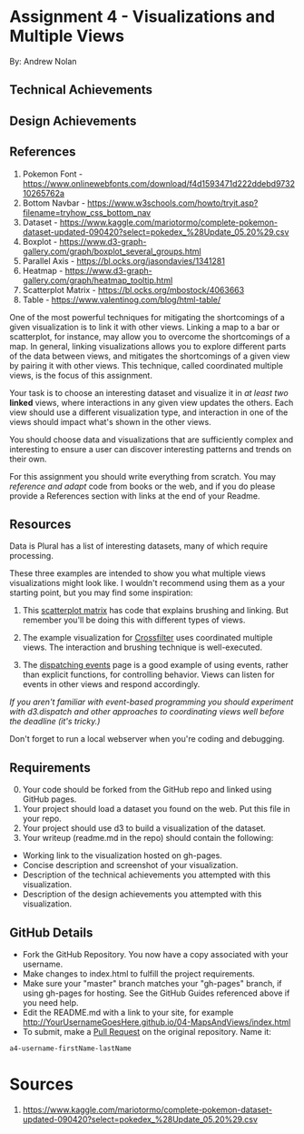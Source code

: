 Assignment 4 - Visualizations and Multiple Views  
===
By: Andrew Nolan



Technical Achievements
---

Design Achievements
---

References
---
1. Pokemon Font - https://www.onlinewebfonts.com/download/f4d1593471d222ddebd973210265762a
2. Bottom Navbar - https://www.w3schools.com/howto/tryit.asp?filename=tryhow_css_bottom_nav
3. Dataset - https://www.kaggle.com/mariotormo/complete-pokemon-dataset-updated-090420?select=pokedex_%28Update_05.20%29.csv
4. Boxplot - https://www.d3-graph-gallery.com/graph/boxplot_several_groups.html
5. Parallel Axis - https://bl.ocks.org/jasondavies/1341281
6. Heatmap - https://www.d3-graph-gallery.com/graph/heatmap_tooltip.html
7. Scatterplot Matrix - https://bl.ocks.org/mbostock/4063663
8. Table - https://www.valentinog.com/blog/html-table/





One of the most powerful techniques for mitigating the shortcomings of a given visualization is to link it with other views.
Linking a map to a bar or scatterplot, for instance, may allow you to overcome the shortcomings of a map.
In general, linking visualizations allows you to explore different parts of the data between views, and mitigates the shortcomings of a given view by pairing it with other views.
This technique, called coordinated multiple views, is the focus of this assignment.

Your task is to choose an interesting dataset and visualize it in *at least two* **linked** views, where interactions in any given view updates the others.
Each view should use a different visualization type, and interaction in one of the views should impact what's shown in the other views.

You should choose data and visualizations that are sufficiently complex and interesting to ensure a user can discover interesting patterns and trends on their own.

For this assignment you should write everything from scratch.
You may *reference and adapt* code from books or the web, and if you do please provide a References section with links at the end of your Readme.

Resources
---

Data is Plural has a list of interesting datasets, many of which require processing.

These three examples are intended to show you what multiple views visualizations might look like. 
I wouldn't recommend using them as a your starting point, but you may find some inspiration:

1. This [scatterplot matrix](http://bl.ocks.org/mbostock/4063663) has code that explains brushing and linking. But remember you'll be doing this with different types of views.

2. The example visualization for [Crossfilter](http://square.github.io/crossfilter/) uses coordinated multiple views. The interaction and brushing technique is well-executed.

3. The [dispatching events](https://github.com/d3/d3-dispatch) page is a good example of using events, rather than explicit functions, for controlling behavior. Views can listen for events in other views and respond accordingly.

*If you aren't familiar with event-based programming you should experiment with d3.dispatch and other approaches to coordinating views well before the deadline (it's tricky.)*

Don't forget to run a local webserver when you're coding and debugging.

Requirements
---

0. Your code should be forked from the GitHub repo and linked using GitHub pages.
1. Your project should load a dataset you found on the web. Put this file in your repo.
2. Your project should use d3 to build a visualization of the dataset. 
3. Your writeup (readme.md in the repo) should contain the following:

- Working link to the visualization hosted on gh-pages.
- Concise description and screenshot of your visualization.
- Description of the technical achievements you attempted with this visualization.
- Description of the design achievements you attempted with this visualization.

GitHub Details
---

- Fork the GitHub Repository. You now have a copy associated with your username.
- Make changes to index.html to fulfill the project requirements. 
- Make sure your "master" branch matches your "gh-pages" branch, if using gh-pages for hosting. See the GitHub Guides referenced above if you need help.
- Edit the README.md with a link to your site, for example http://YourUsernameGoesHere.github.io/04-MapsAndViews/index.html
- To submit, make a [Pull Request](https://help.github.com/articles/using-pull-requests/) on the original repository. Name it: 
```
a4-username-firstName-lastName
```

Sources
===
1. https://www.kaggle.com/mariotormo/complete-pokemon-dataset-updated-090420?select=pokedex_%28Update_05.20%29.csv